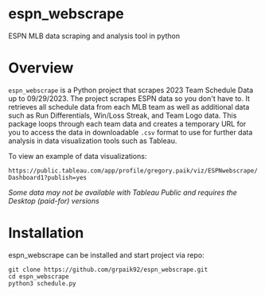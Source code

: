 # espn_webscrape
ESPN MLB data scraping and analysis tool in python

# Overview
`espn_webscrape` is a Python project that scrapes 2023 Team Schedule Data up to 09/29/2023. The project scrapes ESPN data so you don't have to. It retrieves all schedule data from each MLB team as well as additional data such as Run Differentials, Win/Loss Streak, and Team Logo data. This package loops through each team data and creates a temporary URL for you to access the data in downloadable `.csv` format to use for further data analysis in data visualization tools such as Tableau. 

To view an example of data visualizations: 

`https://public.tableau.com/app/profile/gregory.paik/viz/ESPNwebscrape/Dashboard1?publish=yes`

*Some data may not be available with Tableau Public and requires the Desktop (paid-for) versions*

# Installation
espn_webscrape can be installed and start project via repo: 
```
git clone https://github.com/grpaik92/espn_webscrape.git
cd espn_webscrape
python3 schedule.py
```
